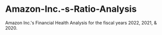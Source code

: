 # Amazon-Inc.-s-Ratio-Analysis
Amazon Inc.'s Financial Health Analysis for the fiscal years 2022, 2021, &amp; 2020.
